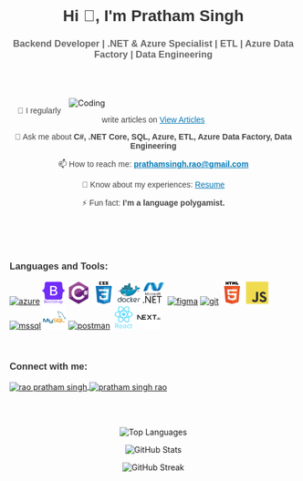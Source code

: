 <h1 align="center" style="font-family: Arial, sans-serif; color: #333;">Hi 👋, I'm Pratham Singh</h1>
<h3 align="center" style="font-family: Arial, sans-serif; color: #666;">Backend Developer | .NET & Azure Specialist | ETL | Azure Data Factory | Data Engineering</h3><br><br><br>
<img align="right" width="400" src="https://cdn.dribbble.com/users/1162077/screenshots/3848914/programmer.gif" alt="Coding">

<p style="text-align: center; font-family: Arial, sans-serif; color: #444;">
    📝 I regularly write articles on 
    <a href="https://www.linkedin.com/in/rao-pratham-singh-7ba935212/details/featured/" target="_blank" style="color: #0077B5;">View Articles</a>
</p>

<p style="text-align: center; font-family: Arial, sans-serif; color: #444;">
    💬 Ask me about <strong>C#, .NET Core, SQL, Azure, ETL, Azure Data Factory, Data Engineering</strong>
</p>

<p style="text-align: center; font-family: Arial, sans-serif; color: #444;">
    📫 How to reach me: <strong><a href="mailto:prathamsingh.rao@gmail.com" style="color: #0077B5;">prathamsingh.rao@gmail.com</a></strong>
</p>

<p style="text-align: center; font-family: Arial, sans-serif; color: #444;">
    📄 Know about my experiences: 
    <a href="https://drive.google.com/file/d/1-F-bP9Aw295ZSI_ciZgv7igj4unN7Wwy/view?usp=sharing" target="_blank" style="color: #0077B5;">Resume</a>
</p>

<p style="text-align: center; font-family: Arial, sans-serif; color: #444;">
    ⚡ Fun fact: <strong>I’m a language polygamist.</strong>
</p><br><br><br>

<h3 align="left" style="font-family: Arial, sans-serif; color: #333;">Languages and Tools:</h3>
<p align="left">
    <a href="https://azure.microsoft.com/en-in/" target="_blank"><img src="https://www.vectorlogo.zone/logos/microsoft_azure/microsoft_azure-icon.svg" alt="azure" width="40" height="40"/></a>
    <a href="https://getbootstrap.com" target="_blank"><img src="https://raw.githubusercontent.com/devicons/devicon/master/icons/bootstrap/bootstrap-plain-wordmark.svg" alt="bootstrap" width="40" height="40"/></a>
    <a href="https://www.w3schools.com/cs/" target="_blank"><img src="https://raw.githubusercontent.com/devicons/devicon/master/icons/csharp/csharp-original.svg" alt="csharp" width="40" height="40"/></a>
    <a href="https://www.w3schools.com/css/" target="_blank"><img src="https://raw.githubusercontent.com/devicons/devicon/master/icons/css3/css3-original-wordmark.svg" alt="css3" width="40" height="40"/></a>
    <a href="https://www.docker.com/" target="_blank"><img src="https://raw.githubusercontent.com/devicons/devicon/master/icons/docker/docker-original-wordmark.svg" alt="docker" width="40" height="40"/></a>
    <a href="https://dotnet.microsoft.com/" target="_blank"><img src="https://raw.githubusercontent.com/devicons/devicon/master/icons/dot-net/dot-net-original-wordmark.svg" alt="dotnet" width="40" height="40"/></a>
    <a href="https://www.figma.com/" target="_blank"><img src="https://www.vectorlogo.zone/logos/figma/figma-icon.svg" alt="figma" width="40" height="40"/></a>
    <a href="https://git-scm.com/" target="_blank"><img src="https://www.vectorlogo.zone/logos/git-scm/git-scm-icon.svg" alt="git" width="40" height="40"/></a>
    <a href="https://www.w3.org/html/" target="_blank"><img src="https://raw.githubusercontent.com/devicons/devicon/master/icons/html5/html5-original-wordmark.svg" alt="html5" width="40" height="40"/></a>
    <a href="https://developer.mozilla.org/en-US/docs/Web/JavaScript" target="_blank"><img src="https://raw.githubusercontent.com/devicons/devicon/master/icons/javascript/javascript-original.svg" alt="javascript" width="40" height="40"/></a>
    <a href="https://www.microsoft.com/en-us/sql-server" target="_blank"><img src="https://www.svgrepo.com/show/303229/microsoft-sql-server-logo.svg" alt="mssql" width="40" height="40"/></a>
    <a href="https://www.mysql.com/" target="_blank"><img src="https://raw.githubusercontent.com/devicons/devicon/master/icons/mysql/mysql-original-wordmark.svg" alt="mysql" width="40" height="40"/></a>
    <a href="https://postman.com" target="_blank"><img src="https://www.vectorlogo.zone/logos/getpostman/getpostman-icon.svg" alt="postman" width="40" height="40"/></a>
    <a href="https://reactjs.org/" target="_blank"><img src="https://raw.githubusercontent.com/devicons/devicon/master/icons/react/react-original-wordmark.svg" alt="react" width="40" height="40"/></a>
    <a href="https://nextjs.org/" target="_blank"><img src="https://raw.githubusercontent.com/devicons/devicon/master/icons/nextjs/nextjs-original-wordmark.svg" alt="nextjs" width="40" height="40"/></a>
</p><br>


<h3 align="left" style="font-family: Arial, sans-serif; color: #333;">Connect with me:</h3>
<p align="left">
    <a href="https://www.linkedin.com/in/rao-pratham-singh-7ba935212" target="_blank">
        <img align="center" src="https://raw.githubusercontent.com/rahuldkjain/github-profile-readme-generator/master/src/images/icons/Social/linked-in-alt.svg" alt="rao pratham singh" height="30" width="40" />
    </a>
    <a href="https://www.youtube.com/@prathamsinghrao4311" target="_blank">
        <img align="center" src="https://raw.githubusercontent.com/rahuldkjain/github-profile-readme-generator/master/src/images/icons/Social/youtube.svg" alt="pratham singh rao" height="30" width="40" />
    </a>
</p><br><br>

<p align="center">
    <img src="https://github-readme-stats.vercel.app/api/top-langs?username=prathamsinghrao&show_icons=true&locale=en&layout=compact" alt="Top Languages" />
</p>

<p align="center">
    <img src="https://github-readme-stats.vercel.app/api?username=prathamsinghrao&show_icons=true&locale=en" alt="GitHub Stats" />
</p>

<p align="center">
    <img src="https://github-readme-streak-stats.herokuapp.com/?user=prathamsinghrao&" alt="GitHub Streak" />
</p>
